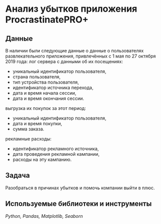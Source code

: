 # Анализ убытков приложения ProcrastinatePRO+

## Данные
В наличии были следующие данные о данные о пользователях развлекательного приложения, привлечённых с 1 мая по 27 октября 2019 года:
лог сервера с данными об их посещениях:
* уникальный идентификатор пользователя,
* страна пользователя,
* тип устройства пользователя,
* идентификатор источника перехода,
* дата и время начала сессии,
* дата и время окончания сессии.

выгрузка их покупок за этот период:
* уникальный идентификатор пользователя,
* дата и время покупки,
* сумма заказа.

рекламные расходы:
* идентификатор рекламного источника,
* дата проведения рекламной кампании,
* расходы на эту кампанию.

## Задача

Разобраться в причинах убытков и помочь компании выйти в плюс.

## Используемые библиотеки и инструменты
*Python, Pandas, Matplotlib, Seaborn*
